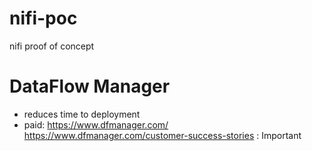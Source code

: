 # nifi-poc
nifi proof of concept

# DataFlow Manager
- reduces time to deployment
- paid: https://www.dfmanager.com/
https://www.dfmanager.com/customer-success-stories : Important
